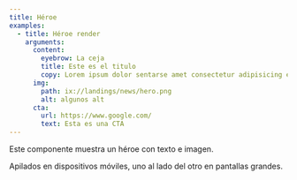 ```yaml
---
title: Héroe
examples:
  - title: Héroe render
    arguments:
      content:
        eyebrow: La ceja
        title: Este es el titulo
        copy: Lorem ipsum dolor sentarse amet consectetur adipisicing elit. Quis distinctio cuasi expedita rerum, ratione voluptatem tempore eos harum debitis nesciunt aliquid sint consequuntur, nemo officia fugiat velit tenetur hic corrupti.
      img:
        path: ix://landings/news/hero.png
        alt: algunos alt
      cta:
        url: https://www.google.com/
        text: Esta es una CTA
---
```


Este componente muestra un héroe con texto e imagen.

Apilados en dispositivos móviles, uno al lado del otro en pantallas grandes.
